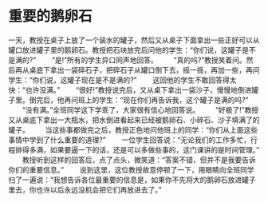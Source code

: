 # 重要的鹅卵石
一天，教授在桌子上放了一个装水的罐子，然后又从桌子下面拿出一些正好可以从罐口放进罐子里的鹅卵石。教授把石块放完后问他的学生：“你们说，这罐子是不是满的?” 
　　“是!”所有的学生异口同声地回答。 
　　“真的吗?”教授笑着问。然后再从桌底下拿出一袋碎石子，把碎石子从罐口倒下去，摇一摇，再加一些，再问学生：“你们说，这罐子现在是不是满的?” 
　　这回他的学生不敢回答得太快：“也许没满。” 
　　“很好!”教授说完后，又从桌下拿出一袋沙子，慢慢地倒进罐子里。倒完后，他再问班上的学生：“现在你们再告诉我，这个罐子是满的吗?” 
　　“没有满。”全班同学这下学乖了，大家很有信心地回答说。 
　　“好极了!”教授又从桌底下拿出一大瓶水，把水倒进看起来已经被鹅卵石、小碎石、沙子填满了的罐子。 
　　当这些事都做完之后，教授正色地问他班上的同学：“你们从上面这些事情中学到了什么重要的道理?” 
　　一位学生回答说：“无论我们的工作多忙，行程排得多满，如果要逼一下的话，还是可以多做些事的，这门课讲的是时间管理。” 
　　教授听到这样的回答后，点了点头，微笑道：“答案不错，但并不是我要告诉你们的重要信息。” 
　　说到这里，这位教授故意停顿了一下，用眼睛向全班同学扫了一遍说：“我想告诉各位最重要的信息是，如果你不先将大的鹅卵石放进罐子里去，你也许以后永远没机会把它们再放进去了。”
  